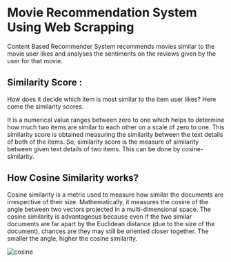 
# Movie Recommendation System Using Web Scrapping

Content Based Recommender System recommends movies similar to the movie user likes and analyses the sentiments on the reviews given by the user for that movie.

## Similarity Score :

How does it decide which item is most similar to the item user likes? Here come the similarity scores.

It is a numerical value ranges between zero to one which helps to determine how much two items are similar to each other on a scale of zero to one. This similarity score is obtained measuring the similarity between the text details of both of the items. So, similarity score is the measure of similarity between given text details of two items. This can be done by cosine-similarity.





## How Cosine Similarity works?


Cosine similarity is a metric used to measure how similar the documents are irrespective of their size. Mathematically, it measures the cosine of the angle between two vectors projected in a multi-dimensional space. The cosine similarity is advantageous because even if the two similar documents are far apart by the Euclidean distance (due to the size of the document), chances are they may still be oriented closer together. The smaller the angle, higher the cosine similarity.

![cosine](https://github.com/Kajalsomavanshi2003/Movies-Recommendation-System-Using-We-Scrapping/assets/159098808/6150a768-5cd4-4be0-a152-b41be192d1a7)

